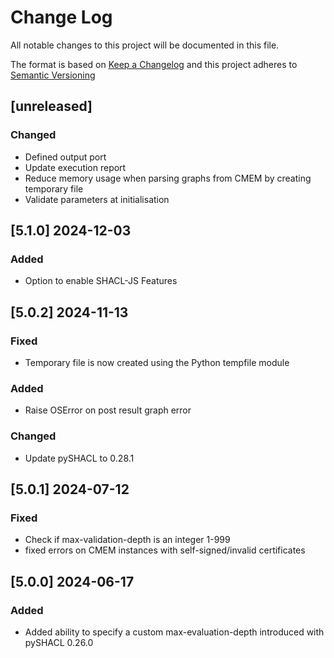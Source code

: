 # Change Log

All notable changes to this project will be documented in this file.

The format is based on [Keep a Changelog](http://keepachangelog.com/) and this project adheres to [Semantic Versioning](https://semver.org/)

## [unreleased]

### Changed

- Defined output port
- Update execution report
- Reduce memory usage when parsing graphs from CMEM by creating temporary file 
- Validate parameters at initialisation

## [5.1.0] 2024-12-03

### Added

 - Option to enable SHACL-JS Features

## [5.0.2] 2024-11-13

### Fixed

- Temporary file is now created using the Python tempfile module

### Added

- Raise OSError on post result graph error

### Changed

- Update pySHACL to 0.28.1

## [5.0.1] 2024-07-12

### Fixed

- Check if max-validation-depth is an integer 1-999
- fixed errors on CMEM instances with self-signed/invalid certificates

## [5.0.0] 2024-06-17

### Added

- Added ability to specify a custom max-evaluation-depth introduced with pySHACL 0.26.0


